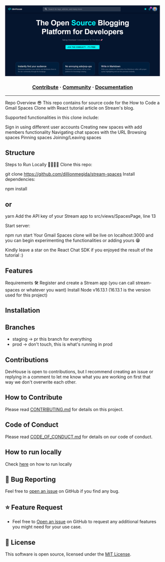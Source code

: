 <a href="https://devhouse.live"><p align="center">
![home](/assets/homescreen.png)

</p></a>
<p align="center">

</p>
<p align="center">
<!--   <a href="">
    <img src="https://img.shields.io/discord/810571477316403233?style=for-the-badge" alt="discord - users online" />
  </a>
  <a href="https://devhouse.live">
    <img src="https://img.shields.io/endpoint?color=FD4D4D&style=for-the-badge&url=https%3A%2F%2Fapi.dogegarden.net%2Fv1%2Fshields" alt="devhouse" - users online" />
  </a> -->
</p>

<h3 align="center">
  <a href="https://github.com/wisdomekpotu/devhouse/blob/main/CONTRIBUTING.md">Contribute</a>
  <span> · </span>
  <a href="">Community</a>
  <span> · </span>
  <a href="https://github.com/wisdomekpotu/devhouse/blob/main/docs">Documentation</a>
</h3>

---

Repo Overview 😎
This repo contains for source code for the How to Code a Gmail Spaces Clone with React tutorial article on Stream's blog.

Supported functionalities in this clone include:

Sign in using different user accounts
Creating new spaces with add members functionality
Navigating chat spaces with the URL
Browsing spaces
Pinning spaces
Joining/Leaving spaces

## Structure

Steps to Run Locally 🧑‍💻👩‍💻
Clone this repo:

git clone https://github.com/dillionmegida/stream-spaces
Install dependencies:

npm install

## or

yarn
Add the API key of your Stream app to src/views/SpacesPage, line 13

Start server:

npm run start
Your Gmail Spaces clone will be live on localhost:3000 and you can begin experimenting the functionalities or adding yours 😁

Kindly leave a star on the React Chat SDK if you enjoyed the result of the tutorial :)

## Features

Requirements 🛠
Register and create a Stream app (you can call stream-spaces or whatever you want)
Install Node v16.13.1 (16.13.1 is the version used for this project)

## Installation

## Branches

- staging -> pr this branch for everything
- prod -> don't touch, this is what's running in prod

## Contributions

DevHouse is open to contributions, but I recommend creating an issue or replying in a comment to let me know what you are working on first that way we don't overwrite each other.

## How to Contribute

Please read [CONTRIBUTING.md](https://github.com/wisdomekpotu/devhouse/blob/main/CONTRIBUTING.md) for details on this project.

## Code of Conduct

Please read [CODE_OF_CONDUCT.md](https://ithub.com/wisdomekpotu/devhouse/blob/main/CODE_OF_CONDUCT.md) for details on our code of conduct.

## How to run locally

Check <a href="https://github.com/wisdomekpotu/devhouse/blob/main/CONTRIBUTING.md#quickstart-local-frontend-development">here</a> on how to run locally</a>

## 🐛 Bug Reporting

Feel free to [open an issue](https://github.com/wisdomekpotu/devhouse/issues) on GitHub if you find any bug.

## ⭐ Feature Request

- Feel free to [Open an issue](https://github.com/wisdomekpotu/devhouse/issues) on GitHub to request any additional features you might need for your use case.

## 📜 License

This software is open source, licensed under the [MIT License](https://github.com/wisdomekpotu/devhouse/blob/main/LICENSE).
